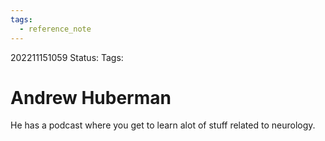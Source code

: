 ```yaml
---
tags:
  - reference_note
---
```


202211151059
Status: 
Tags:

# Andrew Huberman
He has a podcast where you get to learn alot of stuff related to neurology.